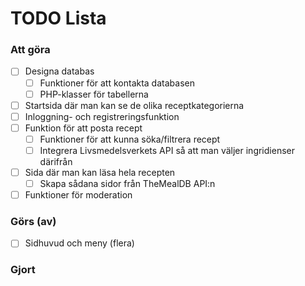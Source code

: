 # TODO Lista

### Att göra

-   [ ] Designa databas
    -   [ ] Funktioner för att kontakta databasen
    -   [ ] PHP-klasser för tabellerna
-   [ ] Startsida där man kan se de olika receptkategorierna
-   [ ] Inloggning- och registreringsfunktion
-   [ ] Funktion för att posta recept
    -   [ ] Funktioner för att kunna söka/filtrera recept
    -   [ ] Integrera Livsmedelsverkets API så att man väljer ingridienser därifrån
-   [ ] Sida där man kan läsa hela recepten
    -   [ ] Skapa sådana sidor från TheMealDB API:n
-   [ ] Funktioner för moderation

### Görs (av)

-   [ ] Sidhuvud och meny (flera)

### Gjort
